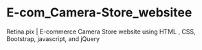 # E-com_Camera-Store_websitee
Retina.pix | E-commerce  Camera Store website  using HTML , CSS, Bootstrap, javascript, and jQuery
